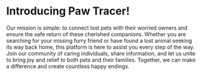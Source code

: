 # Introducing Paw Tracer!

Our mission is simple: to connect lost pets with their worried owners and ensure the safe return of these cherished companions. Whether you are searching for your missing furry friend or have found a lost animal seeking its way back home, this platform is here to assist you every step of the way. Join our community of caring individuals, share information, and let us unite to bring joy and relief to both pets and their families. Together, we can make a difference and create countless happy endings.
